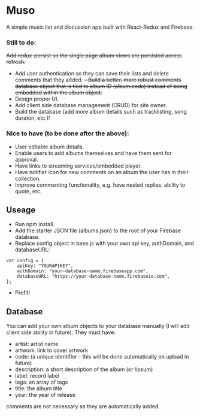 # Muso

A simple music list and discussion app built with React-Redux and Firebase.

### Still to do:

~~Add redux-persist so the single page album views are persisted across refresh.~~
- Add user authentication so they can save their lists and delete comments that they added.
~~- Build a better, more robust comments database object that is tied to album ID (album.code) instead of being embedded within the album object.~~
- Design proper UI.
- Add client side database management (CRUD) for site owner.
- Build the database (add more album details such as tracklisting, song duraton, etc.)!

### Nice to have (to be done after the above):

- User editable album details.
- Enable users to add albums themselves and have them sent for approval.
- Have links to streaming services/embedded player.
- Have notifier icon for new comments on an album the user has in their collection.
- Improve commenting functionality, e.g. have nested replies, ability to quote, etc.

## Useage

- Run npm install.
- Add the starter JSON file (albums.json) to the root of your Firebase database.
- Replace config object in base.js with your own api key, authDomain, and databaseURL:

~~~
var config = {
    apiKey: "YOURAPIKEY",
    authDomain: "your-database-name.firebaseapp.com",
    databaseURL: "https://your-database-name.firebaseio.com",
};
~~~
- Profit!

## Database

You can add your own album objects to your database manually (I will add client side ability in future). They must have: 

- artist: artist name
- artwork: link to cover artwork
- code: (a unique identifier - this will be done automatically on upload in future)
- description: a short description of the album (or lipsum)
- label: record label
- tags: an array of tags
- title: the album title
- year: the year of release

comments are not necessary as they are automatically added.

